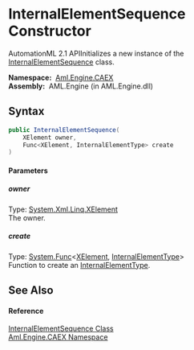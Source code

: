 InternalElementSequence Constructor
===================================
AutomationML 2.1 APIInitializes a new instance of the [InternalElementSequence][1] class.

  **Namespace:**  [Aml.Engine.CAEX][2]  
  **Assembly:**  AML.Engine (in AML.Engine.dll)

Syntax
------

```csharp
public InternalElementSequence(
	XElement owner,
	Func<XElement, InternalElementType> create
)
```

#### Parameters

##### *owner*
Type: [System.Xml.Linq.XElement][3]  
The owner.

##### *create*
Type: [System.Func][4]&lt;[XElement][3], [InternalElementType][5]>  
Function to create an [InternalElementType][5].


See Also
--------

#### Reference
[InternalElementSequence Class][1]  
[Aml.Engine.CAEX Namespace][2]  

[1]: README.md
[2]: ../README.md
[3]: https://docs.microsoft.com/dotnet/api/system.xml.linq.xelement
[4]: https://docs.microsoft.com/dotnet/api/system.func-2
[5]: ../InternalElementType/README.md
[6]: https://www.automationml.org
[7]: ../../icons/logoShade.png